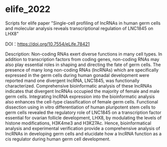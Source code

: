 # elife_2022
Scripts for elife paper "Single-cell profiling of lncRNAs in human germ cells and molecular analysis reveals transcriptional regulation of LNC1845 on LHX8"

DOI：https://doi.org/10.7554/eLife.78421

Description:
Non-coding RNAs exert diverse functions in many cell types. In addition to transcription factors from coding genes, non-coding RNAs may also play essential roles in shaping and directing the fate of germ cells. The presence of many long non-coding RNAs (lncRNAs) which are specifically expressed in the germ cells during human gonadal development were reported mand one divergent lncRNA, LNC1845, was functionally characterized. Comprehensive bioinformatic analysis of these lncRNAs indicates that divergent lncRNAs occupied the majority of female and male germ cells. Integrating lncRNA expression into the bioinformatic analysis also enhances the cell-type classification of female germ cells. Functional dissection using in vitro differentiation of human pluripotent stem cells to germ cells revealed the regulatory role of LNC1845 on a transcription factor essential for ovarian follicle development, LHX8, by modulating the levels of histone modifications, H3K4me3 and H3K27Ac. Hence, bioinformatical analysis and experimental verification provide a comprehensive analysis of lncRNAs in developing germ cells and elucidate how a lncRNA function as a cis regulator during human germ cell development.
